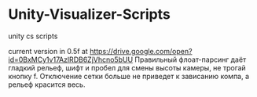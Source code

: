 # Unity-Visualizer-Scripts
unity cs scripts

current version in 0.5f at https://drive.google.com/open?id=0BxMCy1v17AzlRDB6ZjVhcno5bUU
Правильный флоат-парсинг даёт гладкий рельеф, шифт и пробел для смены высоты камеры, не трогай кнопку f. Отключение сетки больше не приведет к зависанию компа, а рельеф красится весь.

